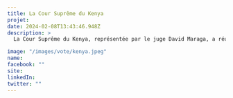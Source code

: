 ```yaml
---
title: La Cour Suprême du Kenya
projet: 
date: 2024-02-08T13:43:46.948Z
description: >
  La Cour Suprême du Kenya, représentée par le juge David Maraga, a réussi à élaborer une Constitution révolutionnaire d'inspiration "endogène" malgré la crise postélectorale majeure que le pays a connue. À la différence d'autres pays, les membres de la Cour suprême kényane ne sont pas élus mais nommés. Elle demeure également l'une des rares, voire l'unique, cours constitutionnelles à avoir annulé une élection présidentielle. La justice kényane a fréquemment annulé des décisions de l'exécutif, notamment la loi sur la parité, renforçant ainsi sa crédibilité. Cette cour suprême joue un rôle essentiel dans la régulation du jeu politique et institutionnel, contribuant à instaurer une culture d'indépendance judiciaire au Kenya grâce à ses nombreuses jurisprudences. Le président de la Cour suprême a rendu un verdict historique, annulant la victoire d’Uhuru Kenyatta, et ordonnant la tenue de nouvelles élections. Selon la Cour suprême, les irrégularités mises à jour dans la transmission des résultats suffisent à mettre en doute l’intégrité du scrutin. Contre toute attente, ce personnage très conservateur est devenu le visage d’un renouveau démocratique au Kenya, et sur le continent.

image: "/images/vote/kenya.jpeg"
name: 
facebook: ""
site: 
linkedIn: 
twitter: ""
---
```

